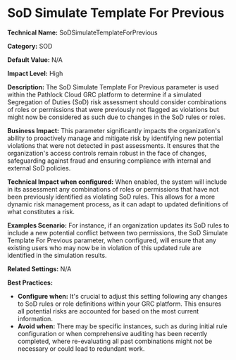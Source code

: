 # SoD Simulate Template For Previous

**Technical Name:** SoDSimulateTemplateForPrevious

**Category:** SOD

**Default Value:** N/A

**Impact Level:** High

**Description:** The SoD Simulate Template For Previous parameter is used within the Pathlock Cloud GRC platform to determine if a simulated Segregation of Duties (SoD) risk assessment should consider combinations of roles or permissions that were previously not flagged as violations but might now be considered as such due to changes in the SoD rules or roles.

**Business Impact:** This parameter significantly impacts the organization's ability to proactively manage and mitigate risk by identifying new potential violations that were not detected in past assessments. It ensures that the organization's access controls remain robust in the face of changes, safeguarding against fraud and ensuring compliance with internal and external SoD policies.

**Technical Impact when configured:** When enabled, the system will include in its assessment any combinations of roles or permissions that have not been previously identified as violating SoD rules. This allows for a more dynamic risk management process, as it can adapt to updated definitions of what constitutes a risk.

**Examples Scenario:** For instance, if an organization updates its SoD rules to include a new potential conflict between two permissions, the SoD Simulate Template For Previous parameter, when configured, will ensure that any existing users who may now be in violation of this updated rule are identified in the simulation results. 

**Related Settings:** N/A

**Best Practices:** 
- **Configure when:** It's crucial to adjust this setting following any changes to SoD rules or role definitions within your GRC platform. This ensures all potential risks are accounted for based on the most current information.
- **Avoid when:** There may be specific instances, such as during initial rule configuration or when comprehensive auditing has been recently completed, where re-evaluating all past combinations might not be necessary or could lead to redundant work.